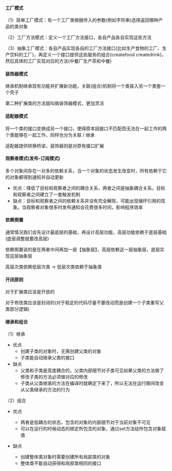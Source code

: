 #### 工厂模式

（1）简单工厂模式：有一个工厂类根据传入的参数(例如字符串)选择返回哪种产品的类对象

（2）工厂方法模式：定义一个工厂方法接口，各自产品各自实现这些方法

（3）抽象工厂模式：各自产品实现各自的工厂方法接口(比如生产食物的工厂、生产饮料的工厂)，再定义一个接口提供这些服务的组合(createfood createdrink)，然后具体的工厂实现对应的方法(中餐厂生产茶和中餐)



#### 装饰器模式

继承机制继承现有功能并扩展新功能，关联(组合)机制将一个类装入另一个类套一个壳子

第二种扩展类的方法就叫做装饰器模式，更加灵活



#### 适配器模式

将一个类的接口变换成另一个接口，使得原本因接口不匹配而无法在一起工作的两个类能够在一起工作，同样也分为关联 / 继承

适配器提供转换桥梁，装饰器则是对原有接口扩展



#### 观察者模式(发布-订阅模式)

多个对象间存在一对多的依赖关系，当一个对象的状态发生改变时，所有依赖于它的对象都得到通知并自动更新

- 优点：降低了目标和观察者之间的耦合关系，两者之间是抽象耦合关系。目标和观察者之间建立了一套触发机制
- 缺点：目标和观察者之间的依赖关系并没有完全解除，可能出现循环引用的现象。当观察者对象很多时发布通知会花费很多时间，影响程序效率



#### 依赖倒置

通常情况我们会先设计最底层的基础，再设计高层功能，高层功能依赖于底层基础(底层调整就要改高层)

依赖倒置说的是在两者中间再加一层【抽象层】，高层依赖这一层抽象层，底层实现这层抽象层

高层次类依赖低层次类 $\rightarrow$ 低层次类依赖于抽象类



#### 开闭原则

对于扩展类应该是开放的

对于修改类应该是封闭的(对于稳定的代码尽量不要改动而是创建一个子类重写父类部分逻辑)



#### 继承和组合

（1）继承

- 优点
  - 创建子类的对象时，无需创建父类的对象
  - 子类能自动继承父类的接口
- 缺点
  - 父类和子类是高度耦合的，父类内部细节对子类可见如果父类的方法做了修改子类的方法必须做对应的修改
  - 子类从父类继承的方法在编译时就确定下来了，所以无法在运行期间改变从父类继承的方法的行为

（2）组合

- 优点

  - 两者是低耦合的状态，包含的对象的内部细节对于当前对象不可见
  - 可以在运行的时候动态的绑定所包含的对象，通过set方法给所包含对象赋值

- 缺点

  - 创建整体类对象时需要创建所有局部类的对象
  - 整体类不能自动获得和局部类相同的接口

  
